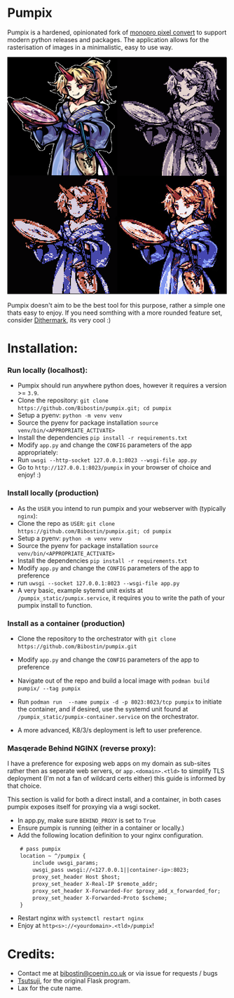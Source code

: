 # Pumpix
Pumpix is a hardened, opinionated fork of [monopro pixel convert](https://github.com/tsutsuji815/pixel_convert)
to support modern python releases and packages. The application allows for the
rasterisation of images in a minimalistic, easy to use way.

![Example](pumpix_static/oni.png)

Pumpix doesn't aim to be the best tool for this purpose, rather a simple one
thats easy to enjoy. If you need somthing with a more rounded feature set,
consider [Dithermark](https://app.dithermark.com), its very cool :)

# Installation:

### Run locally (localhost):
- Pumpix should run anywhere python does, however it requires a version >= `3.9`.
- Clone the repository: `git clone https://github.com/Bibostin/pumpix.git; cd pumpix`
- Setup a pyenv: `python -m venv venv`
- Source the pyenv for package installation `source venv/bin/<APPROPRIATE_ACTIVATE>`
- Install the dependencies `pip install -r requirements.txt`
- Modify `app.py` and change the `CONFIG` parameters of the app appropriately:
- Run `uwsgi --http-socket 127.0.0.1:8023 --wsgi-file app.py`
- Go to `http://127.0.0.1:8023/pumpix` in your browser of choice and enjoy! :)

### Install locally (production)
- As the `USER` you intend to run pumpix and your webserver with (typically `nginx`):
- Clone the repo as `USER`: `git clone https://github.com/Bibostin/pumpix.git; cd pumpix`
- Setup a pyenv: `python -m venv venv`
- Source the pyenv for package installation `source venv/bin/<APPROPRIATE_ACTIVATE>`
- Install the dependencies `pip install -r requirements.txt`
- Modify `app.py` and change the `CONFIG` parameters of the app to preference
- run `uwsgi --socket 127.0.0.1:8023 --wsgi-file app.py`
- A very basic, example sytemd unit exists at `/pumpix_static/pumpix.service`,
  it requires you to write the path of your pumpix install to function.

### Install as a container (production)
- Clone the repository to the orchestrator with `git clone https://github.com/Bibostin/pumpix.git`
- Modify `app.py` and change the `CONFIG` parameters of the app to preference
- Navigate out of the repo and build a local image with `podman build pumpix/ --tag pumpix`
- Run `podman run  --name pumpix -d -p 8023:8023/tcp pumpix` to initiate the container,
  and if desired, use the systemd unit found at `/pumpix_static/pumpix-container.service`
  on the orchestrator.

- A more advanced, K8/3/s deployment is left to user preference.

### Masqerade Behind NGINX (reverse proxy):
I have a preference for exposing web apps on my domain as sub-sites rather
then as seperate web servers, or `app.<domain>.<tld>` to simplify TLS deployment
(I'm not a fan of wildcard certs either) this guide is informed by that choice.

This section is valid for both a direct install, and a container, in both cases
pumpix exposes itself for proxying via a wsgi socket.

- In app.py, make sure `BEHIND_PROXY` is set to `True`
- Ensure pumpix is running (either in a container or locally.)
- Add the following location definition to your nginx configuration.
```
    # pass pumpix
    location ~ ^/pumpix {
        include uwsgi_params;
        uwsgi_pass uwsgi://<127.0.0.1||container-ip>:8023;
        proxy_set_header Host $host;
        proxy_set_header X-Real-IP $remote_addr;
        proxy_set_header X-Forwarded-For $proxy_add_x_forwarded_for;
        proxy_set_header X-Forwarded-Proto $scheme;
    }
```
- Restart nginx with `systemctl restart nginx`
- Enjoy at `http<s>://<yourdomain>.<tld>/pumpix`!

# Credits:
- Contact me at bibostin@coenin.co.uk or via issue for requests / bugs
- [Tsutsuji](https://monopro.org), for the original Flask program.
- Lax for the cute name.
